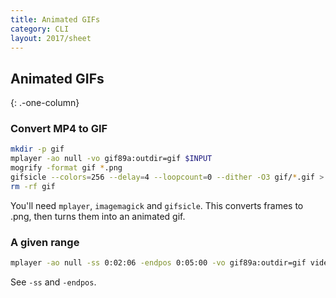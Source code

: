 ```yaml
---
title: Animated GIFs
category: CLI
layout: 2017/sheet
---
```


## Animated GIFs

{: .-one-column}

### Convert MP4 to GIF

```bash
mkdir -p gif
mplayer -ao null -vo gif89a:outdir=gif $INPUT
mogrify -format gif *.png
gifsicle --colors=256 --delay=4 --loopcount=0 --dither -O3 gif/*.gif > ${INPUT%.*}.gif
rm -rf gif
```

You'll need `mplayer`, `imagemagick` and `gifsicle`. This converts frames to .png, then turns them into an animated gif.

### A given range

```bash
mplayer -ao null -ss 0:02:06 -endpos 0:05:00 -vo gif89a:outdir=gif videofile.mp4
```

See `-ss` and `-endpos`.
